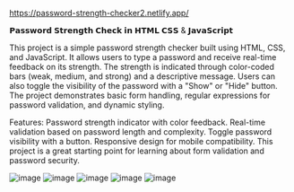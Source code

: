 https://password-strength-checker2.netlify.app/

𝗣𝗮𝘀𝘀𝘄𝗼𝗿𝗱 𝗦𝘁𝗿𝗲𝗻𝗴𝘁𝗵 𝗖𝗵𝗲𝗰𝗸 𝗶𝗻 𝗛𝗧𝗠𝗟 𝗖𝗦𝗦 & 𝗝𝗮𝘃𝗮𝗦𝗰𝗿𝗶𝗽𝘁

This project is a simple password strength checker built using HTML, CSS, and JavaScript. It allows users to type a password and receive real-time feedback on its strength. The strength is indicated through color-coded bars (weak, medium, and strong) and a descriptive message. Users can also toggle the visibility of the password with a "Show" or "Hide" button. The project demonstrates basic form handling, regular expressions for password validation, and dynamic styling.

Features:
Password strength indicator with color feedback.
Real-time validation based on password length and complexity.
Toggle password visibility with a button.
Responsive design for mobile compatibility.
This project is a great starting point for learning about form validation and password security.


![image](https://github.com/user-attachments/assets/df9b81fc-cc7d-43dc-9d33-5c1fa790537f)
![image](https://github.com/user-attachments/assets/c77cd1a1-f212-4cb1-bfdf-a98b2008b61f)
![image](https://github.com/user-attachments/assets/01631bc2-0655-4f27-ad5c-f7476436efe2)
![image](https://github.com/user-attachments/assets/efe90a62-cd90-454c-946f-376cc72ffbc6)
![image](https://github.com/user-attachments/assets/84653ff4-7c96-40b0-abdc-bedb87a666b4)
